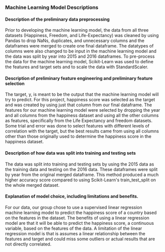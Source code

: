 ### Machine Learning Model Descriptions
#### Description of the preliminary data preprocessing
Prior to developing the machine learning model, the data from all three datasets (Happiness, Freedom, and Life-Expectancy) was cleaned by using Pandas to drop NaNs, duplicates, and unnecessary columns and the dataframes were merged to create one final dataframe. The datatypes of columns were also changed to be input in the machine learning model and the data was split by year into 2015 and 2016 dataframes. To pre-process the data for the machine learning model, Scikit-Learn was used to define the features and target sets and to scale the data with StandardScaler.

#### Description of preliminary feature engineering and preliminary feature selection
The target, y, is meant to be the output that the machine learning model will try to predict. For this project, happiness score was selected as the target and was created by using just that column from our final dataframe. The features for our machine learning model were selected by dropping the year and all columns from the happiness dataset and using all  the other columns as features, specifically from the Life Expectancy and freedom datasets. Some trial and error was done to select features with different levels of correlation with the target, but the best results came from using all columns other than those originally used to determine the happiness score in the happiness dataset.

#### Description of how data was split into training and testing sets
The data was split into training and testing sets by using the 2015 data as the training data and testing on the 2016 data. These dataframes were split by year from the original merged dataframe. This method produced a much higher accuracy score compared to using Scikit-Learn's train_test_split on the whole merged dataset.

#### Explanation of model choice, including limitations and benefits.
For our data, our group chose to use a supervised linear regression machine learning model to predict the happiness score of a country based on the features in the dataset. The benefits of using a linear regression model are that it will be able to predict the happiness score, a continuous variable,  based on the features of the data. A limitation of the linear regression model is that is assumes a linear relationship between the features and target and could miss some outliers or actual results that are not directly correlated.

